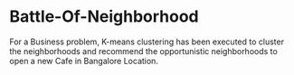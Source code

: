 # Battle-Of-Neighborhood

For a Business problem,
K-means clustering has been executed to cluster the neighborhoods and recommend the opportunistic neighborhoods to open a new Cafe in Bangalore Location.
